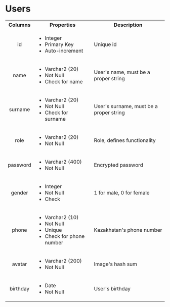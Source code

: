 # Users

<style>
tr > td:first-of-type {
  text-align: center;
}
</style>

<table>
  <tr>
    <th>Columns</th>
    <th>Properties</th>
    <th>Description</th>
  </tr>
  <tr>
    <td>id</td>
    <td>
      <ul>
        <li>Integer</li>
        <li>Primary Key</li>
        <li>Auto-increment</li>
      </ul>
    </td>
    <td>Unique id</td>
  </tr>
  <tr>
    <td>name</td>
    <td>
      <ul>
        <li>Varchar2 (20)</li>
        <li>Not Null</li>
        <li>Check for name</li>
      </ul>
    </td>
    <td>User's name, must be a proper string</td>
  </tr>
  <tr>
    <td>surname</td>
    <td>
      <ul>
        <li>Varchar2 (20)</li>
        <li>Not Null</li>
        <li>Check for surname</li>
      </ul>
    </td>
    <td>User's surname, must be a proper string</td>
  </tr>
  <tr>
    <td>role</td>
    <td>
      <ul>
        <li>Varchar2 (20)</li>
        <li>Not Null</li>
      </ul>
    </td>
    <td>Role, defines functionality</td>
  </tr>
  <tr>
    <td>password</td>
    <td>
      <ul>
        <li>Varchar2 (400)</li>
        <li>Not Null</li>
      </ul>
    </td>
    <td>Encrypted password</td>
  </tr>
  <tr>
    <td>gender</td>
    <td>
      <ul>
        <li>Integer</li>
        <li>Not Null</li>
        <li>Check</li>
      </ul>
    </td>
    <td>1 for male, 0 for female</td>
  </tr>
  <tr>
    <td>phone</td>
    <td>
      <ul>
        <li>Varchar2 (10)</li>
        <li>Not Null</li>
        <li>Unique</li>
        <li>Check for phone number</li>
      </ul>
    </td>
    <td>Kazakhstan's phone number</td>
  </tr>
  <tr>
    <td>avatar</td>
    <td>
      <ul>
        <li>Varchar2 (200)</li>
        <li>Not Null</li>
      </ul>
    </td>
    <td>Image's hash sum</td>
  </tr>
  <tr>
    <td>birthday</td>
    <td>
      <ul>
        <li>Date</li>
        <li>Not Null</li>
      </ul>
    </td>
    <td>User's birthday</td>
  </tr>
</table>
